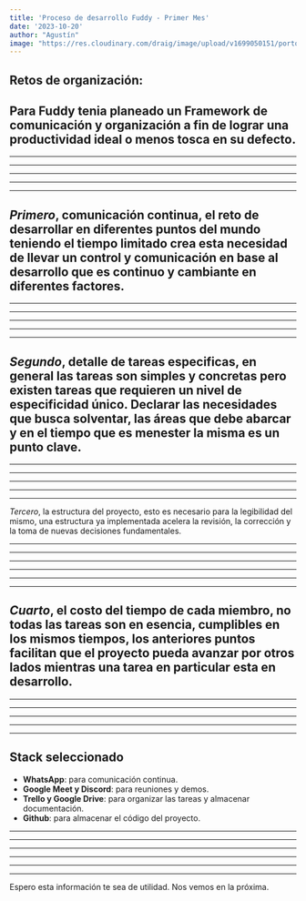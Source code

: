 ```yaml
---
title: 'Proceso de desarrollo Fuddy - Primer Mes'
date: '2023-10-20'
author: "Agustín"
image: "https://res.cloudinary.com/draig/image/upload/v1699050151/portolio-personal/blog/c3k87icgvaukm58pytsl.jpg"
---
```


## **Retos de organización:**


Para Fuddy tenia planeado un Framework de comunicación y organización a fin de lograr una productividad ideal o menos tosca en su defecto.
-----------------------------------------------------------------------------
-----------------------------------------------------------------------------
-----------------------------------------------------------------------------
-----------------------------------------------------------------------------
-----------------------------------------------------------------------------
-----------------------------------------------------------------------------

*Primero*, comunicación continua, el reto de desarrollar en diferentes puntos del mundo teniendo el tiempo limitado crea esta necesidad de llevar un control y comunicación en base al desarrollo que es continuo y cambiante en diferentes factores.
-----------------------------------------------------------------------------
-----------------------------------------------------------------------------
-----------------------------------------------------------------------------
-----------------------------------------------------------------------------
-----------------------------------------------------------------------------
-----------------------------------------------------------------------------

*Segundo*, detalle de tareas especificas, en general las tareas son simples y concretas pero existen tareas que requieren un nivel de especificidad único. Declarar las necesidades que busca solventar, las áreas que debe abarcar y en el tiempo que es menester la misma es un punto clave.
-----------------------------------------------------------------------------
-----------------------------------------------------------------------------
-----------------------------------------------------------------------------
-----------------------------------------------------------------------------
-----------------------------------------------------------------------------
-----------------------------------------------------------------------------

*Tercero*, la estructura del proyecto, esto es necesario para la legibilidad del mismo, una estructura ya implementada acelera la revisión, la corrección y la toma de nuevas decisiones fundamentales.

-----------------------------------------------------------------------------
-----------------------------------------------------------------------------
-----------------------------------------------------------------------------
-----------------------------------------------------------------------------
-----------------------------------------------------------------------------
-----------------------------------------------------------------------------
*Cuarto*, el costo del tiempo de cada miembro, no todas las tareas son en esencia, cumplibles en los mismos tiempos, los anteriores puntos facilitan que el proyecto pueda avanzar por otros lados mientras una tarea en particular esta en desarrollo.
-----------------------------------------------------------------------------
-----------------------------------------------------------------------------
-----------------------------------------------------------------------------
-----------------------------------------------------------------------------
-----------------------------------------------------------------------------
-----------------------------------------------------------------------------

## Stack seleccionado

- **WhatsApp**: para comunicación continua.
- **Google Meet y Discord**: para reuniones y demos.
- **Trello y Google Drive**: para organizar las tareas y almacenar documentación.
- **Github**: para almacenar el código del proyecto.
-----------------------------------------------------------------------------
-----------------------------------------------------------------------------
-----------------------------------------------------------------------------
-----------------------------------------------------------------------------
-----------------------------------------------------------------------------
-----------------------------------------------------------------------------
Espero esta información te sea de utilidad. Nos vemos en la próxima.